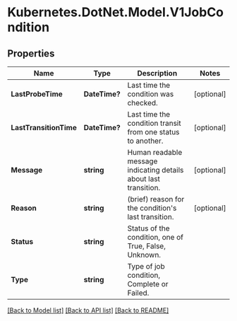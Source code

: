 # Kubernetes.DotNet.Model.V1JobCondition
## Properties

Name | Type | Description | Notes
------------ | ------------- | ------------- | -------------
**LastProbeTime** | **DateTime?** | Last time the condition was checked. | [optional] 
**LastTransitionTime** | **DateTime?** | Last time the condition transit from one status to another. | [optional] 
**Message** | **string** | Human readable message indicating details about last transition. | [optional] 
**Reason** | **string** | (brief) reason for the condition&#39;s last transition. | [optional] 
**Status** | **string** | Status of the condition, one of True, False, Unknown. | 
**Type** | **string** | Type of job condition, Complete or Failed. | 

[[Back to Model list]](../README.md#documentation-for-models) [[Back to API list]](../README.md#documentation-for-api-endpoints) [[Back to README]](../README.md)

